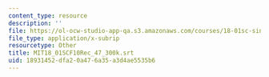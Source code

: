 ```yaml
---
content_type: resource
description: ''
file: https://ol-ocw-studio-app-qa.s3.amazonaws.com/courses/18-01sc-single-variable-calculus-fall-2010/18931452dfa20a476a35a3d4ae5535b6_MIT18_01SCF10Rec_47_300k.srt
file_type: application/x-subrip
resourcetype: Other
title: MIT18_01SCF10Rec_47_300k.srt
uid: 18931452-dfa2-0a47-6a35-a3d4ae5535b6
---
```

